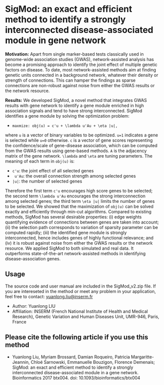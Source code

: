 SigMod: an exact and efficient method to identify a strongly interconnected disease-associated module in gene network
==================================

**Motivation:** Apart from single marker-based tests classically used in genome-wide association studies (GWAS), network-assisted analysis has become a promising approach to identify the joint effect of multiple genetic factors on disease. To date, most network-assisted methods aim at finding genetic units connected in a background network, whatever their density or strength of connections. This can hamper the findings as sparse connections are non-robust against noise from either the GWAS results or the network resource.

**Results:** We developed SigMod, a novel method that integrates GWAS results with gene network to identify a gene module enriched in high association signals and tend to have strong interconnected. SigMod identifies a gene module by solving the optimization problem: 

* `maxmize: obj(u) = c'u + \lambda u'Au + \eta |u|,`

where `u` is a vector of binary variables to be optimized. `u=1` indicates a gene is selected while `u=0` otherwise. `c` is a vector of gene scores representing the confidence/scale of gene-disease association, which can be computed from the GWAS results using gene-based methods. `A` is the adjacency matrix of the gene network. `\lambda` and `\eta` are tuning parameters. The meaning of each term in `obj(u)` is:

* `c'u`: the joint effect of all selected genes
* ` u'Au`: the overall connection strength among selected genes
* `|u|`: the number of selected genes

Therefore the first term `c'u` encourages high score genes to be selected; the second term `\lambda u'Au` encourages the strong interconnection among selected genes; the third term `\eta |u|` limits the number of genes to be selected. We showed that the maximization of `obj(u)` can be solved exactly and efficiently through min-cut algorithms. Compared to existing methods, SigMod has several desirable properties: (i) edge weights quantifying evidence of connections between genes are taken into account; (ii) the selection path corresponds to variation of sparsity parameter can be computed rapidly; (iii) the identified gene module is strongly interconnected, hence includes genes of highly functional relevance; and (iv) it is robust against noise from either the GWAS results or the network resource. We applied SigMod to both simulated and real data. It outperforms state-of-the-art network-assisted methods in identifying disease-association genes.


## Usage
The source code and user manual are included in the SigMod_v2.zip file. If you are intereseted in the method or meet any problem in your application, feel free to contact: yuanlong.liu@inserm.fr

* Author: Yuanlong LIU
* Affiliation: INSERM (French National Institute of Health and Medical Research), Genetic Variation and Human Diseases Unit, UMR-946, Paris, France

## Please cite the following article if you use this method
* Yuanlong Liu, Myriam Brossard, Damian Roqueiro, Patricia Margaritte-Jeannin, Chloé Sarnowski, Emmanuelle Bouzigon, Florence Demenais; SigMod: an exact and efficient method to identify a strongly interconnected disease-associated module in a gene network. Bioinformatics 2017 btx004. doi: 10.1093/bioinformatics/btx004

